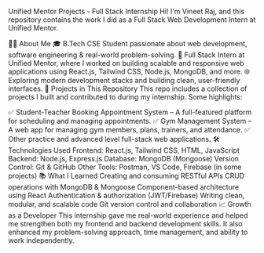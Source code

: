 Unified Mentor Projects - Full Stack Internship
Hi! I'm Vineet Raj, and this repository contains the work I did as a Full Stack Web Development Intern at Unified Mentor.

👨‍💻 About Me
🎓 B.Tech CSE Student passionate about web development, software engineering & real-world problem-solving.
💼 Full Stack Intern at Unified Mentor, where I worked on building scalable and responsive web applications using React.js, Tailwind CSS, Node.js, MongoDB, and more.
🌐 Exploring modern development stacks and building clean, user-friendly interfaces.
📁 Projects in This Repository
This repo includes a collection of projects I built and contributed to during my internship. Some highlights:

✅ Student-Teacher Booking Appointment System – A full-featured platform for scheduling and managing appointments.
✅ Gym Management System – A web app for managing gym members, plans, trainers, and attendance.
✅ Other practice and advanced level full-stack web applications.
🛠️ Technologies Used
Frontend: React.js, Tailwind CSS, HTML, JavaScript
Backend: Node.js, Express.js
Database: MongoDB (Mongoose)
Version Control: Git & GitHub
Other Tools: Postman, VS Code, Firebase (in some projects)
📚 What I Learned
Creating and consuming RESTful APIs
CRUD operations with MongoDB & Mongoose
Component-based architecture using React
Authentication & authorization (JWT/Firebase)
Writing clean, modular, and scalable code
Git version control and collaboration
📈 Growth as a Developer
This internship gave me real-world experience and helped me strengthen both my frontend and backend development skills. It also enhanced my problem-solving approach, time management, and ability to work independently.
